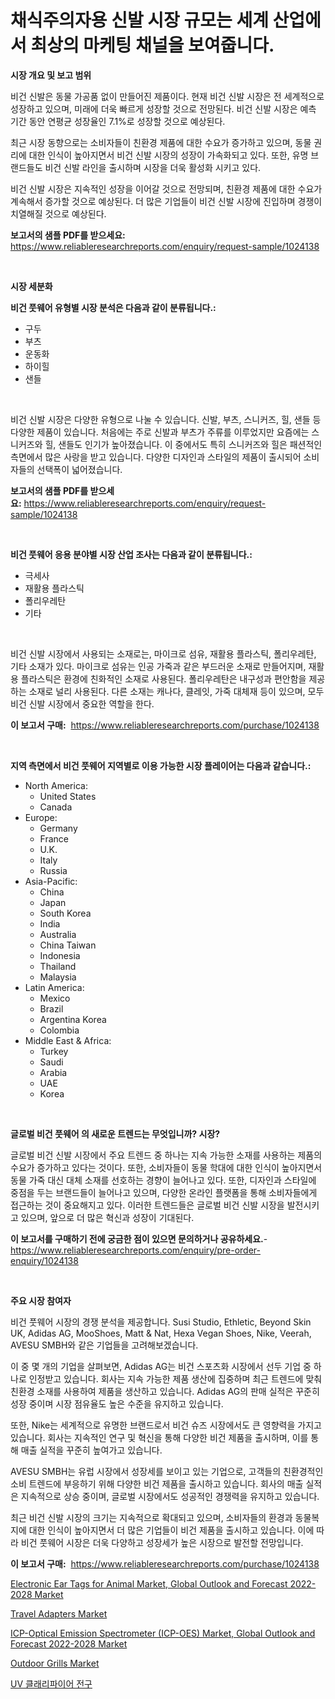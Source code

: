 <p><h1>채식주의자용 신발 시장 규모는 세계 산업에서 최상의 마케팅 채널을 보여줍니다.</h1></p><p><strong>시장 개요 및 보고 범위</strong></p>
<p><p>비건 신발은 동물 가공품 없이 만들어진 제품이다. 현재 비건 신발 시장은 전 세계적으로 성장하고 있으며, 미래에 더욱 빠르게 성장할 것으로 전망된다. 비건 신발 시장은 예측 기간 동안 연평균 성장율인 7.1%로 성장할 것으로 예상된다. </p><p>최근 시장 동향으로는 소비자들이 친환경 제품에 대한 수요가 증가하고 있으며, 동물 권리에 대한 인식이 높아지면서 비건 신발 시장의 성장이 가속화되고 있다. 또한, 유명 브랜드들도 비건 신발 라인을 출시하며 시장을 더욱 활성화 시키고 있다.</p><p>비건 신발 시장은 지속적인 성장을 이어갈 것으로 전망되며, 친환경 제품에 대한 수요가 계속해서 증가할 것으로 예상된다. 더 많은 기업들이 비건 신발 시장에 진입하며 경쟁이 치열해질 것으로 예상된다.</p></p>
<p><strong>보고서의 샘플 PDF를 받으세요:</strong> <a href="https://www.reliableresearchreports.com/enquiry/request-sample/1024138">https://www.reliableresearchreports.com/enquiry/request-sample/1024138</a></p>
<p>&nbsp;</p>
<p><strong>시장 세분화</strong></p>
<p><strong>비건 풋웨어 유형별 시장 분석은 다음과 같이 분류됩니다.:</strong></p>
<p><ul><li>구두</li><li>부츠</li><li>운동화</li><li>하이힐</li><li>샌들</li></ul></p>
<p>&nbsp;</p>
<p><p>비건 신발 시장은 다양한 유형으로 나눌 수 있습니다. 신발, 부츠, 스니커즈, 힐, 샌들 등 다양한 제품이 있습니다. 처음에는 주로 신발과 부츠가 주류를 이루었지만 요즘에는 스니커즈와 힐, 샌들도 인기가 높아졌습니다. 이 중에서도 특히 스니커즈와 힐은 패션적인 측면에서 많은 사랑을 받고 있습니다. 다양한 디자인과 스타일의 제품이 출시되어 소비자들의 선택폭이 넓어졌습니다.</p></p>
<p><strong>보고서의 샘플 PDF를 받으세요:</strong>&nbsp;<a href="https://www.reliableresearchreports.com/enquiry/request-sample/1024138">https://www.reliableresearchreports.com/enquiry/request-sample/1024138</a></p>
<p>&nbsp;</p>
<p><strong> 비건 풋웨어 응용 분야별 시장 산업 조사는 다음과 같이 분류됩니다.:</strong></p>
<p><ul><li>극세사</li><li>재활용 플라스틱</li><li>폴리우레탄</li><li>기타</li></ul></p>
<p>&nbsp;</p>
<p><p>비건 신발 시장에서 사용되는 소재로는, 마이크로 섬유, 재활용 플라스틱, 폴리우레탄, 기타 소재가 있다. 마이크로 섬유는 인공 가죽과 같은 부드러운 소재로 만들어지며, 재활용 플라스틱은 환경에 친화적인 소재로 사용된다. 폴리우레탄은 내구성과 편안함을 제공하는 소재로 널리 사용된다. 다른 소재는 캐나다, 클레잇, 가죽 대체재 등이 있으며, 모두 비건 신발 시장에서 중요한 역할을 한다.</p></p>
<p><strong>이 보고서 구매:</strong>&nbsp; <a href="https://www.reliableresearchreports.com/purchase/1024138">https://www.reliableresearchreports.com/purchase/1024138</a></p>
<p>&nbsp;</p>
<p><strong>지역 측면에서 비건 풋웨어 지역별로 이용 가능한 시장 플레이어는 다음과 같습니다.:</strong></p>
<p><ul>
    <li>
        North America:
        <ul>
            <li>United States</li>
            <li>Canada</li>
        </ul>
    </li>
    <li>
        Europe:
        <ul>
            <li>Germany</li>
            <li>France</li>
            <li>U.K.</li>
            <li>Italy</li>
            <li>Russia</li>
        </ul>
    </li>
    <li>
        Asia-Pacific:
        <ul>
            <li>China</li>
            <li>Japan</li>
            <li>South Korea</li>
            <li>India</li>
            <li>Australia</li>
            <li>China Taiwan</li>
            <li>Indonesia</li>
            <li>Thailand</li>
            <li>Malaysia</li>
        </ul>
    </li>
    <li>
        Latin America:
        <ul>
            <li>Mexico</li>
            <li>Brazil</li>
            <li>Argentina Korea</li>
            <li>Colombia</li>
        </ul>
    </li>
    <li>
        Middle East & Africa:
        <ul>
            <li>Turkey</li>
            <li>Saudi</li>
            <li>Arabia</li>
            <li>UAE</li>
            <li>Korea</li>
        </ul>
    </li>
    </ul></p>
<p>&nbsp;</p>
<p><strong>글로벌 비건 풋웨어 의 새로운 트렌드는 무엇입니까? 시장?</strong></p>
<p><p>글로벌 비건 신발 시장에서 주요 트렌드 중 하나는 지속 가능한 소재를 사용하는 제품의 수요가 증가하고 있다는 것이다. 또한, 소비자들이 동물 학대에 대한 인식이 높아지면서 동물 가죽 대신 대체 소재를 선호하는 경향이 늘어나고 있다. 또한, 디자인과 스타일에 중점을 두는 브랜드들이 늘어나고 있으며, 다양한 온라인 플랫폼을 통해 소비자들에게 접근하는 것이 중요해지고 있다. 이러한 트렌드들은 글로벌 비건 신발 시장을 발전시키고 있으며, 앞으로 더 많은 혁신과 성장이 기대된다.</p></p>
<p><strong>이 보고서를 구매하기 전에 궁금한 점이 있으면 문의하거나 공유하세요.</strong>- <a href="https://www.reliableresearchreports.com/enquiry/pre-order-enquiry/1024138">https://www.reliableresearchreports.com/enquiry/pre-order-enquiry/1024138</a></p>
<p>&nbsp;</p>
<p><strong>주요 시장 참여자</strong></p>
<p><p>비건 풋웨어 시장의 경쟁 분석을 제공합니다. Susi Studio, Ethletic, Beyond Skin UK, Adidas AG, MooShoes, Matt & Nat, Hexa Vegan Shoes, Nike, Veerah, AVESU SMBH와 같은 기업들을 고려해보겠습니다. </p><p>이 중 몇 개의 기업을 살펴보면, Adidas AG는 비건 스포츠화 시장에서 선두 기업 중 하나로 인정받고 있습니다. 회사는 지속 가능한 제품 생산에 집중하며 최근 트렌드에 맞춰 친환경 소재를 사용하여 제품을 생산하고 있습니다. Adidas AG의 판매 실적은 꾸준히 성장 중이며 시장 점유율도 높은 수준을 유지하고 있습니다.</p><p>또한, Nike는 세계적으로 유명한 브랜드로서 비건 슈즈 시장에서도 큰 영향력을 가지고 있습니다. 회사는 지속적인 연구 및 혁신을 통해 다양한 비건 제품을 출시하며, 이를 통해 매출 실적을 꾸준히 높여가고 있습니다.</p><p>AVESU SMBH는 유럽 시장에서 성장세를 보이고 있는 기업으로, 고객들의 친환경적인 소비 트렌드에 부응하기 위해 다양한 비건 제품을 출시하고 있습니다. 회사의 매출 실적은 지속적으로 상승 중이며, 글로벌 시장에서도 성공적인 경쟁력을 유지하고 있습니다.</p><p>최근 비건 신발 시장의 크기는 지속적으로 확대되고 있으며, 소비자들의 환경과 동물복지에 대한 인식이 높아지면서 더 많은 기업들이 비건 제품을 출시하고 있습니다. 이에 따라 비건 풋웨어 시장은 더욱 다양하고 성장세가 높은 시장으로 발전할 전망입니다.</p></p>
<p><strong>이 보고서 구매:</strong>&nbsp;&nbsp;<a href="https://www.reliableresearchreports.com/purchase/1024138">https://www.reliableresearchreports.com/purchase/1024138</a></p>
<p><p><a href="https://view.publitas.com/reportprime-1/electronic-ear-tags-for-animal-market-global-outlook-and-forecast-2022-2028-market-insights-market-players-and-forecast-till-2030/">Electronic Ear Tags for Animal Market, Global Outlook and Forecast 2022-2028 Market</a></p><p><a href="https://issuu.com/reportprime-2/docs/travel-adapters-market-size-2030.pptx">Travel Adapters Market</a></p><p><a href="https://view.publitas.com/reportprime-1/icp-optical-emission-spectrometer-icp-oes-market-global-outlook-and-forecast-2022-2028-market-insights-market-players-and-forecast-till-2030/">ICP-Optical Emission Spectrometer (ICP-OES) Market, Global Outlook and Forecast 2022-2028 Market</a></p><p><a href="https://issuu.com/reportprime-2/docs/outdoor-grills-market-size-2030.pptx">Outdoor Grills Market</a></p><p><a href="https://github.com/oajzkywllm460/Market-Research-Report-List-1/blob/main/1034380187708.md">UV 클래리파이어 전구</a></p></p>
